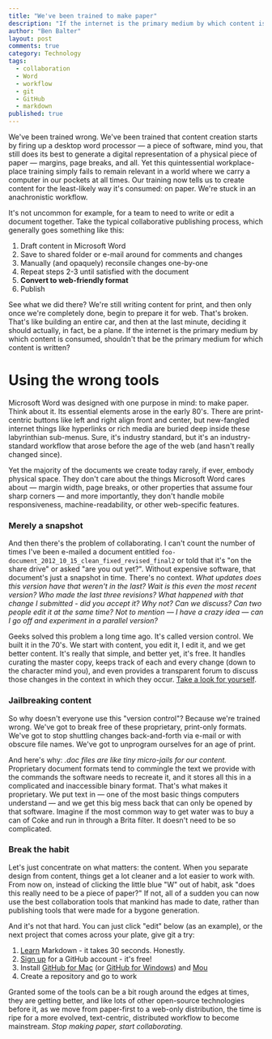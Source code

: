 ```yaml
---
title: "We've been trained to make paper"
description: "If the internet is the primary medium by which content is consumed, shouldn't that be the primary medium for which content is prepared?"
author: "Ben Balter"
layout: post
comments: true
category: Technology
tags: 
  - collaboration
  - Word
  - workflow
  - git
  - GitHub
  - markdown
published: true
---
```


We've been trained wrong. We've been trained that content creation starts by firing up a desktop word processor — a piece of software, mind you, that still does its best to generate a digital representation of a physical piece of paper — margins, page breaks, and all. Yet this quintessential workplace-place training simply fails to remain relevant in a world where we carry a computer in our pockets at all times. Our training now tells us to create content for the least-likely way it's consumed: on paper. We're stuck in an anachronistic workflow.

It's not uncommon for example, for a team to need to write or edit a document together. Take the typical collaborative publishing process, which generally goes something like this:

1. Draft content in Microsoft Word
2. Save to shared folder or e-mail around for comments and changes
3. Manually (and opaquely) reconsile changes one-by-one
4. Repeat steps 2-3 until satisfied with the document
5. **Convert to web-friendly format**
6. Publish

See what we did there? We're still writing content for print, and then only once we're completely done, begin to prepare it for web. That's broken. That's like building an entire car, and then at the last minute, deciding it should actually, in fact, be a plane. If the internet is the primary medium by which content is consumed, shouldn't that be the primary medium for which content is written?

# Using the wrong tools

Microsoft Word was designed with one purpose in mind: to make paper. Think about it. Its essential elements arose in the early 80's. There are print-centric buttons like left and right align front and center, but new-fangled internet things like hyperlinks or rich media are buried deep inside these labyrinthian sub-menus. Sure, it's industry standard, but it's an industry-standard workflow that arose before the age of the web (and hasn't really changed since).

Yet the majority of the documents we create today rarely, if ever, embody physical space.  They don't care about the things Microsoft Word cares about — margin width, page breaks, or other properties that assume four sharp corners — and more importantly, they don't handle mobile responsiveness, machine-readability, or other web-specific features.

### Merely a snapshot

And then there's the problem of collaborating. I can't count the number of times I've been e-mailed a document entitled `foo-document_2012_10_15_clean_fixed_revised_final2` or told that it's "on the share drive" or asked "are you out yet?". Without expensive software, that document's just a snapshot in time. There's no context. *What updates does this version have that weren't in the last? Wait is this even the most recent version? Who made the last three revisions? What happened with that change I submitted - did you accept it? Why not? Can we discuss? Can two people edit it at the same time? Not to mention — I have a crazy idea — can I go off and experiment in a parallel version?*

Geeks solved this problem a long time ago. It's called version control. We built it in the 70's. We start with content, you edit it, I edit it, and we get better content. It's really that simple, and better yet, it's free. It handles curating the master copy, keeps track of each and every change (down to the character mind you), and even provides a transparent forum to discuss those changes in the context in which they occur. [Take a look for yourself](https://github.com/benbalter/benbalter.github.com/commits/master/posts/_posts/2012-10-19-we-ve-been-trained-to-make-paper.md).

### Jailbreaking content

So why doesn't everyone use this "version control"? Because we're trained wrong. We've got to break free of these proprietary, print-only formats. We've got to stop shuttling changes back-and-forth via e-mail or with obscure file names. We've got to unprogram ourselves for an age of print.

And here's why: *.doc files are like tiny micro-jails for our content.* Proprietary document formats tend to commingle the text we provide with the commands the software needs to recreate it, and it stores all this in a complicated and inaccessible binary format. That's what makes it proprietary. We put text in — one of the most basic things computers understand — and we get this big mess back that can only be opened by that software. Imagine if the most common way to get water was to buy a can of Coke and run in through a Brita filter. It doesn't need to be so complicated. 

### Break the habit

Let's just concentrate on what matters: the content. When you separate design from content, things get a lot cleaner and a lot easier to work with. From now on, instead of clicking the little blue "W" out of habit, ask "does this really need to be a piece of paper?" If not, all of a sudden you can now use the best collaboration tools that mankind has made to date, rather than publishing tools that were made for a bygone generation.

And it's not that hard. You can just click "edit" below (as an example), or the next project that comes across your plate, give git a try:

1. [Learn](https://gist.github.com/3914310) Markdown - it takes 30 seconds. Honestly.
2. [Sign up](https://github.com/signup/free) for a GitHub account - it's free!
3. Install [GitHub for Mac](http://mac.github.com/) (or [GitHub for Windows](http://windows.github.com/)) and [Mou](http://mouapp.com/)
4. Create a repository and go to work

Granted some of the tools can be a bit rough around the edges at times, they are getting  better, and like lots of other open-source technologies before it, as we move from  paper-first to a web-only distribution, the time is ripe for a more evolved, text-centric, distributed workflow to become mainstream. *Stop making paper, start collaborating.*
